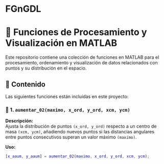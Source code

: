 # FGnGDL

# 📌 Funciones de Procesamiento y Visualización en MATLAB

Este repositorio contiene una colección de funciones en MATLAB para el procesamiento, ordenamiento y visualización de datos relacionados con puntos y su distribución en el espacio. 

## 📂 Contenido

Las siguientes funciones están incluidas en este proyecto:

### 📌 1. `aumentar_02(maximo, x_ord, y_ord, xcm, ycm)`
**Descripción:**  
Ajusta la distribución de puntos `(x_ord, y_ord)` respecto a un centro de masa `(xcm, ycm)`, añadiendo nuevos puntos si las distancias angulares entre puntos consecutivos superan un valor máximo `(maximo)`.  

**Uso:**
```matlab
[x_aaum, y_aaum] = aumentar_02(maximo, x_ord, y_ord, xcm, ycm);
